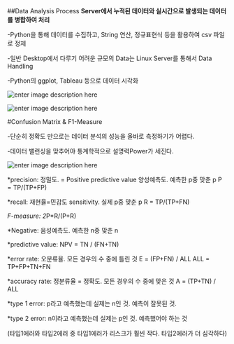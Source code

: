 ﻿##Data Analysis Process
**Server에서 누적된 데이터와 실시간으로 발생되는 데이터를 병합하여 처리** 

-Python을 통해 데이터를 수집하고, String 연산, 정규표현식 등을 활용하여 csv 파일로 정제

-일반 Desktop에서 다루기 어려운 규모의 Data는 Linux Server를 통해서 Data Handling

-Python의 ggplot, Tableau 등으로 데이터 시각화

![enter image description here](https://i.imgur.com/uBHtLqi.png)

![enter image description here](https://i.imgur.com/4ksSsm8.png)

#Confusion Matrix & F1-Measure

-단순히 정확도 만으로는 데이터 분석의 성능을 올바로 측정하기가 어렵다. 

-데이터 밸런싱을 맞추어야 통계학적으로 설명력Power가 세진다. 

![enter image description here](https://i.imgur.com/fQsdJf0.jpg)

*precision: 정밀도. = Positive predictive value 양성예측도. 예측한 p중 맞춘 p
P = TP/(TP+FP)

*recall:  재현율=민감도 sensitivity. 실제 p중 맞춘 p
R = TP/(TP+FN)

*F-measure: 2*P*R/(P+R)

*Negative: 음성예측도. 예측한 n중 맞춘 n

*predictive value: NPV = TN / (FN+TN)

*error rate:  오분류율. 모든 경우의 수 중에 틀린 것
E = (FP+FN) / ALL
ALL = TP+FP+TN+FN

*accuracy rate: 정분류율 = 정확도. 모든 경우의 수 중에 맞은 것
A = (TP+TN) / ALL

*type 1 error:  p라고 예측했는데 실제는 n인 것. 
예측이 잘못된 것.

*type 2 error:  n이라고 예측했는데 실제는 p인 것. 
예측했어야 하는 것

(타입1에러와 타입2에러 중 타입1에러가 리스크가 훨씬 작다. 타입2에러가 더 심각하다)